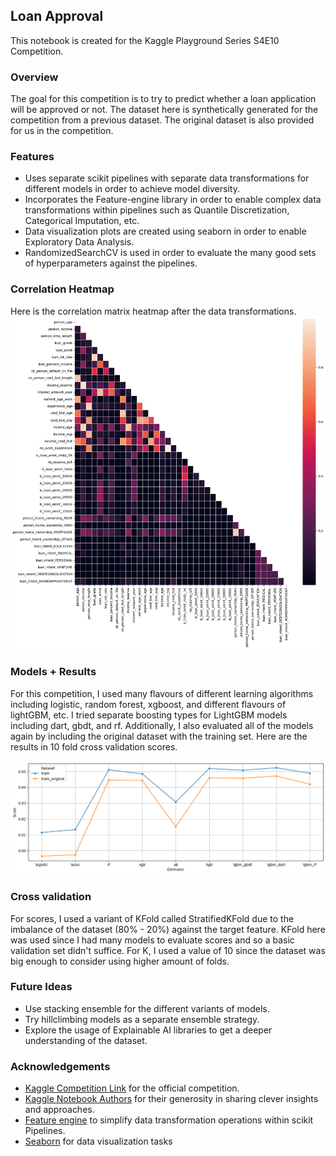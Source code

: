 ## Loan Approval

This notebook is created for the Kaggle Playground Series S4E10 Competition.

### Overview

The goal for this competition is to try to predict whether a loan application will be approved or not. The dataset here is synthetically generated for the competition from a previous dataset. The original dataset is also provided for us in the competition.

### Features

-   Uses separate scikit pipelines with separate data transformations for different models in order to achieve model diversity.
-   Incorporates the Feature-engine library in order to enable complex data transformations within pipelines such as Quantile Discretization, Categorical Imputation, etc.
-   Data visualization plots are created using seaborn in order to enable Exploratory Data Analysis.
-   RandomizedSearchCV is used in order to evaluate the many good sets of hyperparameters against the pipelines.

### Correlation Heatmap

Here is the correlation matrix heatmap after the data transformations.
![Correlation Heatmap](images/correlation_heatmap.png)

### Models + Results

For this competition, I used many flavours of different learning algorithms including logistic, random forest, xgboost, and different flavours of lightGBM, etc. I tried separate boosting types for LightGBM models including dart, gbdt, and rf. Additionally, I also evaluated all of the models again by including the original dataset with the training set. Here are the results in 10 fold cross validation scores.

![Model Scores](images/model_scores.png)

### Cross validation

For scores, I used a variant of KFold called StratifiedKFold due to the imbalance of the dataset (80% - 20%) against the target feature. KFold here was used since I had many models to evaluate scores and so a basic validation set didn't suffice. For K, I used a value of 10 since the dataset was big enough to consider using higher amount of folds.

### Future Ideas

-   Use stacking ensemble for the different variants of models.
-   Try hillclimbing models as a separate ensemble strategy.
-   Explore the usage of Explainable AI libraries to get a deeper understanding of the dataset.

### Acknowledgements

-   [Kaggle Competition Link](https://duckduckgo.com) for the official competition.
-   [Kaggle Notebook Authors](https://www.kaggle.com/competitions/playground-series-s4e10/code?competitionId=84894&sortBy=voteCount&excludeNonAccessedDatasources=true) for their generosity in sharing clever insights and approaches.
-   [Feature engine](https://feature-engine.trainindata.com/en/latest/index.html) to simplify data transformation operations within scikit Pipelines.
-   [Seaborn](https://seaborn.pydata.org) for data visualization tasks
